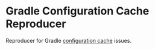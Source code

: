 # Gradle Configuration Cache Reproducer

Reproducer for Gradle [configuration cache](https://docs.gradle.org/current/userguide/configuration_cache.html) issues.
